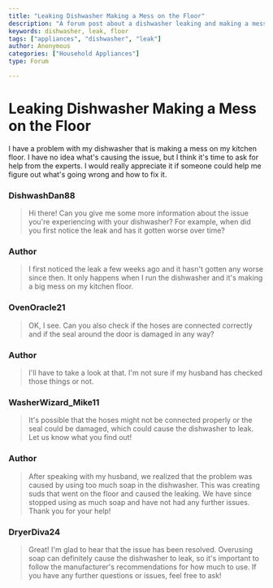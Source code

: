 ```yaml
---
title: "Leaking Dishwasher Making a Mess on the Floor"
description: "A forum post about a dishwasher leaking and making a mess on the floor."
keywords: dishwasher, leak, floor
tags: ["appliances", "dishwasher", "leak"]
author: Anonymous
categories: ["Household Appliances"]
type: Forum

---
```


<div class="initial-post">

# Leaking Dishwasher Making a Mess on the Floor

<p>I have a problem with my dishwasher that is making a mess on my kitchen floor. I have no idea what's causing the issue, but I think it's time to ask for help from the experts. I would really appreciate it if someone could help me figure out what's going wrong and how to fix it. </p>

</div>

<div class="reply technician">

### DishwashDan88

> Hi there! Can you give me some more information about the issue you're experiencing with your dishwasher? For example, when did you first notice the leak and has it gotten worse over time? 

</div>

<div class="reply author">

### Author

> I first noticed the leak a few weeks ago and it hasn't gotten any worse since then. It only happens when I run the dishwasher and it's making a big mess on my kitchen floor. 

</div>

<div class="reply technician">

### OvenOracle21

> OK, I see. Can you also check if the hoses are connected correctly and if the seal around the door is damaged in any way? 

</div>

<div class="reply author">

### Author

> I'll have to take a look at that. I'm not sure if my husband has checked those things or not. 

</div>

<div class="reply technician">

### WasherWizard_Mike11

> It's possible that the hoses might not be connected properly or the seal could be damaged, which could cause the dishwasher to leak. Let us know what you find out!

</div>

<div class="reply author">

### Author

> After speaking with my husband, we realized that the problem was caused by using too much soap in the dishwasher. This was creating suds that went on the floor and caused the leaking. We have since stopped using as much soap and have not had any further issues. Thank you for your help! 

</div>

<div class="reply technician">

### DryerDiva24

> Great! I'm glad to hear that the issue has been resolved. Overusing soap can definitely cause the dishwasher to leak, so it's important to follow the manufacturer's recommendations for how much to use. If you have any further questions or issues, feel free to ask! 

</div>
